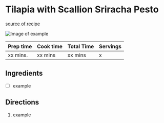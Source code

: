 # Tilapia with Scallion Sriracha Pesto

[source of recipe](https://www.hellofresh.com/recipes/tilapia-with-scallion-sriracha-pesto-608969500cb86c1ecf13cfd5)

![Image of example](./images/photo.jpg)

| Prep time | Cook time | Total Time | Servings |
| --------- | --------- | ---------- | -------- |
| xx mins.  | xx mins   | xx mins    | x        |

## Ingredients

- [ ] example

## Directions

1. example